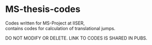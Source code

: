 # MS-thesis-codes
Codes written for MS-Project at IISER, <br/>
contains codes for calculation of translational jumps.

DO NOT MODIFY OR DELETE. LINK TO CODES IS SHARED IN PUBS.
